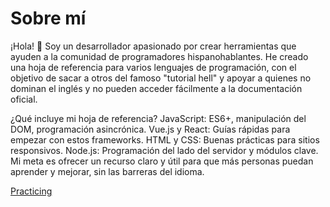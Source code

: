 # Sobre mí
¡Hola! 👋 Soy un desarrollador apasionado por crear herramientas que ayuden a la comunidad de programadores hispanohablantes. He creado una hoja de referencia para varios lenguajes de programación, con el objetivo de sacar a otros del famoso "tutorial hell" y apoyar a quienes no dominan el inglés y no pueden acceder fácilmente a la documentación oficial.

¿Qué incluye mi hoja de referencia?
JavaScript: ES6+, manipulación del DOM, programación asincrónica.
Vue.js y React: Guías rápidas para empezar con estos frameworks.
HTML y CSS: Buenas prácticas para sitios responsivos.
Node.js: Programación del lado del servidor y módulos clave.
Mi meta es ofrecer un recurso claro y útil para que más personas puedan aprender y mejorar, sin las barreras del idioma.

[Practicing](https://osirisfer.github.io/OsirisWebPage/HTMLCheatsheet.html)
